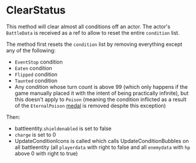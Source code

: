# ClearStatus
This method will clear almost all conditions off an actor. The actor's `BattleData` is received as a ref to allow to reset the entire `condition` list.

The method first resets the `condition` list by removing everything except any of the following:

- `EventStop` condition
- `Eaten` condition
- `Flipped` condition
- `Taunted` condition
- Any condition whose turn count is above 99 (which only happens if the game manually placed it with the intent of being practically infinite), but this doesn't apply to `Poison` (meaning the condition inflicted as a result of the `EternalPoison` [medal](../../../Enums%20and%20IDs/Medal.md#medal--badge) is removed despite this exception)

Then:

- battleentity.`shieldenabled` is set to false
- `charge` is set to 0
- UpdateConditionIcons is called which calls UpdateConditionBubbles on all battleentity (all `playerdata` with right to false and all `enemydata` with `hp` above 0 with right to true)